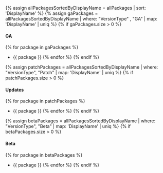 {% assign allPackagesSortedByDisplayName = allPackages | sort: 'DisplayName' %}
{% assign gaPackages = allPackagesSortedByDisplayName | where: "VersionType" , "GA" | map: 'DisplayName' | uniq %}
{% if gaPackages.size > 0 %}
#### GA
{% for package in gaPackages %}
- {{ package }}
{% endfor %}
{% endif %}

{% assign patchPackages = allPackagesSortedByDisplayName | where: "VersionType", "Patch" | map: 'DisplayName' | uniq %}
{% if patchPackages.size > 0 %}
#### Updates
{% for package in patchPackages %}
- {{ package }}
{% endfor %}
{% endif %}

{% assign betaPackages = allPackagesSortedByDisplayName | where: "VersionType", "Beta" | map: 'DisplayName' | uniq %}
{% if betaPackages.size > 0 %}
#### Beta
{% for package in betaPackages %}
- {{ package }}
{% endfor %}
{% endif %}